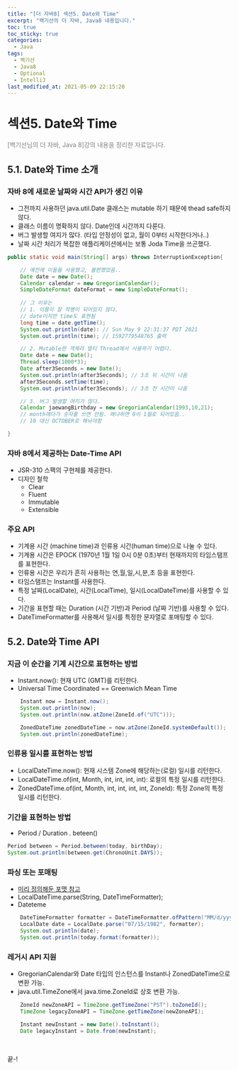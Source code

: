 ```yaml
---
title: "[더 자바8] 섹션5. Date와 Time"
excerpt: "백기선의 더 자바, Java8 내용입니다."
toc: true
toc_sticky: true
categories:
  - Java
tags:
  - 백기선
  - Java8
  - Optional
  - IntelliJ
last_modified_at: 2021-05-09 22:15:20
---
```


# 섹션5. Date와 Time
<span style="color:grey">[백기선님의 더 자바, Java 8]강의 내용을 정리한 자료입니다.</span>
  
## 5.1. Date와 Time 소개
   
### 자바 8에 새로운 날짜와 시간 API가 생긴 이유
- 그전까지 사용하던 java.util.Date 클래스는 mutable 하기 때문에 thead safe하지 않다.
- 클래스 이름이 명확하지 않다. Date인데 시간까지 다룬다.
- 버그 발생할 여지가 많다. (타입 안정성이 없고, 월이 0부터 시작한다거나..)
- 날짜 시간 처리가 복잡한 애플리케이션에서는 보통 Joda Time을 쓰곤했다.

```java
public static void main(String[] args) throws InterruptionException{

    // 예전에 이들을 사용했고, 불편했었음..
    Date date = new Date();
    Calendar calendar = new GregorianCalendar();
    SimpleDateFormat dateFormat = new SimpleDateFormat();
    
    // 그 이유는 
    // 1. 이름이 잘 작명이 되어있지 않다. 
    // date이지만 time도 표현됨
    long time = date.getTime();
    System.out.println(date): // Sun May 9 22:31:37 PDT 2021
    System.out.println(time); // 1592779548765 출력

    // 2. Mutable한 객체라 멀티 Thread에서 사용하기 어렵다.
    Date date = new Date();
    Thread.sleep(1000*3);
    Date after3Seconds = new Date();
    System.out.println(after3Seconds); // 3초 뒤 시간이 나옴
    after3Seconds.setTime(time);
    System.out.println(after3Seconds); // 3초 전 시간이 나옴

    // 3. 버그 발생할 여지가 많다.
    Calendar jaewangBirthday = new GregorianCalendar(1993,10,21);
    // month에다가 숫자를 쓰면 안됨. 왜냐하면 0이 1월로 되어있음..
    // 10 대신 OCTOBER로 해놔야함

}
```

### 자바 8에서 제공하는 Date-Time API
- JSR-310 스팩의 구현체를 제공한다.
- 디자인 철학
  - Clear
  - Fluent
  - Immutable
  - Extensible

### 주요 API
- 기계용 시간 (machine time)과 인류용 시간(human time)으로 나눌 수 있다.
- 기계용 시간은 EPOCK (1970년 1월 1일 0시 0분 0초)부터 현재까지의 타임스탬프를 표현한다.
- 인류용 시간은 우리가 흔히 사용하는 연,월,일,시,분,초 등을 표현한다.
- 타임스탬프는 Instant를 사용한다.
- 특정 날짜(LocalDate), 시간(LocalTime), 일시(LocalDateTime)를 사용할 수 있다.
- 기간을 표현할 때는 Duration (시간 기반)과 Period (날짜 기반)를 사용할 수 있다. 
- DateTimeFormatter를 사용해서 일시를 특정한 문자열로 포매팅할 수 있다.
  
## 5.2. Date와 Time API
  
### 지금 이 순간을 기계 시간으로 표현하는 방법
- Instant.now(): 현재 UTC (GMT)를 리턴한다.
- Universal Time Coordinated == Greenwich Mean Time
  
```java
    Instant now = Instant.now();
    System.out.println(now);
    System.out.println(now.atZone(ZoneId.of("UTC")));

    ZonedDateTime zonedDateTime = now.atZone(ZoneId.systemDefault());
    System.out.println(zonedDateTime);
```
  
### 인류용 일시를 표현하는 방법
- LocalDateTime.now(): 현재 시스템 Zone에 해당하는(로컬) 일시를 리턴한다.
- LocalDateTime.of(int, Month, int, int, int, int): 로컬의 특정 일시를 리턴한다. 
- ZonedDateTime.of(int, Month, int, int, int, int, ZoneId): 특정 Zone의 특정 일시를 리턴한다.
  
### 기간을 표현하는 방법
- Period / Duration . beteen()
  
```java
Period between = Period.between(today, birthDay);
System.out.println(between.get(ChronoUnit.DAYS));
```
  
### 파싱 또는 포매팅
- [미리 정의해둔 포맷 참고](https://docs.oracle.com/javase/8/docs/api/java/time/format/DateTimeFormatter.html#predefined)
- LocalDateTime.parse(String, DateTimeFormatter);
- Dateteme
```java
    DateTimeFormatter formatter = DateTimeFormatter.ofPattern("MM/d/yyyy");
    LocalDate date = LocalDate.parse("07/15/1982", formatter);
    System.out.println(date);
    System.out.println(today.format(formatter));
```
### 레거시 API 지원
- GregorianCalendar와 Date 타입의 인스턴스를 Instant나 ZonedDateTime으로 변환 가능.
- java.util.TimeZone에서 java.time.ZoneId로 상호 변환 가능.

```java
    ZoneId newZoneAPI = TimeZone.getTimeZone("PST").toZoneId();
    TimeZone legacyZoneAPI = TimeZone.getTimeZone(newZoneAPI);

    Instant newInstant = new Date().toInstant();
    Date legacyInstant = Date.from(newInstant);
```
 


끝-!
